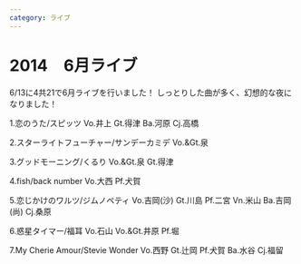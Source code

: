 ```yaml
---
category: ライブ
---
```

# 2014　6月ライブ

6/13に4共21で6月ライブを行いました！
しっとりした曲が多く、幻想的な夜になりました！

1.恋のうた/スピッツ
Vo.井上 Gt.得津 Ba.河原 Cj.高橋

2.スターライトフューチャー/サンデーカミデ
Vo.&Gt.泉

3.グッドモーニング/くるり
Vo.&Gt.泉 Gt.得津

4.fish/back number
Vo.大西 Pf.犬賀

5.恋じかけのワルツ/ジムノペティ
Vo.吉岡(沙) Gt.川島 Pf.二宮 Vn.米山 Ba.吉岡(尚) Cj.桑原

6.惑星タイマー/福耳
Vo.石山 Vo.&Gt.井原 Pf.堀

7.My Cherie Amour/Stevie Wonder
Vo.西野 Gt.辻岡 Pf.犬賀 Ba.水谷 Cj.福留